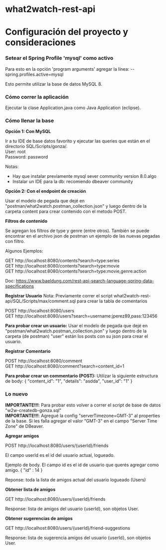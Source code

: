 # what2watch-rest-api

<h1>Configuración del proyecto y consideraciones</h1>

<h3>Setear el Spring Profile 'mysql' como activo</h3>

Para esto en la opción 'program arguments' agregar la línea: --spring.profiles.active=mysql

Esto permite utilizar la base de datos MySQL 8.

<h3>Cómo correr la aplicación</h3>

Ejecutar la clase Application.java como Java Application (eclipse).

<h3>Cómo llenar la base</h3>

<b>Opción 1: Con MySQL</b>

Ir a tu IDE de base datos favorito y ejecutar las queries que están en el directorio SQL/Scripts/gonza/.<br> 
User: root<br>
Password: password

Notas:
- Hay que instalar previamente mysql sever community version 8.0.algo
- Instalar un IDE para la db: recomiendo dbeaver community

<b>Opción 2: Con el endpoint de creación</b>

Usar el modelo de pegada que dejé en "postman/what2watch.postman_collection.json" y luego dentro de la carpeta content para crear contenido con el metodo POST.

<b>Filtros de contenido</b>

Se agregan los filtros de type y genre (entre otros).
También se puede encontrar en el archivo json de postman un ejemplo de las nuevas pegadas con filtro.

Algunos Ejemplos:

GET http://localhost:8080/contents?search=type:series<br>
GET http://localhost:8080/contents?search=type:movie<br>
GET http://localhost:8080/contents?search=type:movie,genre:action<br>

Doc: https://www.baeldung.com/rest-api-search-language-spring-data-specifications

<b>Registrar Usuario</b>
Nota:
  Previamente correr el script what2watch-rest-api/SQL/Scripts/max/comment.sql para crear la tabla de comentarios
  
POST http://localhost:8080/users<br>
GET http://localhost:8080/users?search=username:jperez89,pass:123456

<b>Para probar crear un usuario:</b> Usar el modelo de pegada que dejé en "postman/what2watch.postman_collection.json" y luego dentro de la carpeta (de postman) "user" están los posts con su json para crear el usuario.

<b>Registrar Comentario</b>

POST http://localhost:8080/comment<br>
GET http://localhost:8080/comment?search=content_id=1

<b>Para probar crear un commentario (POST):</b> Utilizar la siguiente estructura de body: 
{
  "content_id": "1",
  "details": "asdda",
  "user_id": "1"
}



<h3>Lo nuevo </h3>

<b>IMPORTANTE!!!</b>: Para probar esto volver a correr el script de base de datos "w2w-createdb-gonza.sql"<br>
<b>IMPORTANTE!!!</b>: Agregué la config "serverTimezone=GMT-3" al properties de la base. Si les falla agregar el valor "GMT-3" en el campo "Server Time Zone" de DBeaver.  

<b>Agregar amigos</b>

POST http://localhost:8080/users/{userId}/friends<br>

El campo userId es el id del usuario actual, logueado.

Ejemplo de body. El campo id es el id de usuario que querés agregar como amigo.
{
	"id" : 14
}

Reponse: toda la lista de amigos actual del usuario logueado (Users)

<b>Obtener lista de amigos</b>

GET http://localhost:8080/users/{userId}/friends<br>

Response: lista de amigos del usuario {userId}, son objetos User.

<b>Obtener sugerencias de amigos</b>

GET http://localhost:8080/users/{userId}/friend-suggestions<br>

Response: lista de sugerencia amigos del usuario {userId}, son objetos User.
